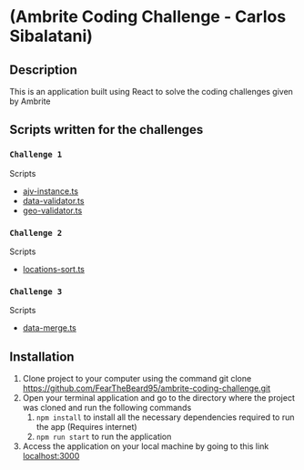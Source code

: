 #  (Ambrite Coding Challenge - Carlos Sibalatani)

## Description

This is an application built using React to solve the coding challenges given by Ambrite

## Scripts written for the challenges
### `Challenge 1`

Scripts

- [ajv-instance.ts](src/utils/json-validators/ajv-instance.ts)
- [data-validator.ts](src/utils/json-validators/data-validator.ts)
- [geo-validator.ts](src/utils/json-validators/geo-validator.ts)

### `Challenge 2`

Scripts

- [locations-sort.ts](src/utils/locations-sort.ts)

### `Challenge 3`

Scripts

- [data-merge.ts](src/utils/data-merge.ts)

## Installation

1. Clone project to your computer using the command git clone https://github.com/FearTheBeard95/ambrite-coding-challenge.git
2. Open your terminal application and go to the directory where the project was cloned and run the following commands
      1. `npm install` to install all the necessary dependencies required to run the app (Requires internet)
      2. `npm run start` to run the application
3. Access the application on your local machine by going to this link [localhost:3000](http://localhost:3000/) 
